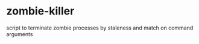 zombie-killer
=============

script to terminate zombie processes by staleness and match on command arguments

